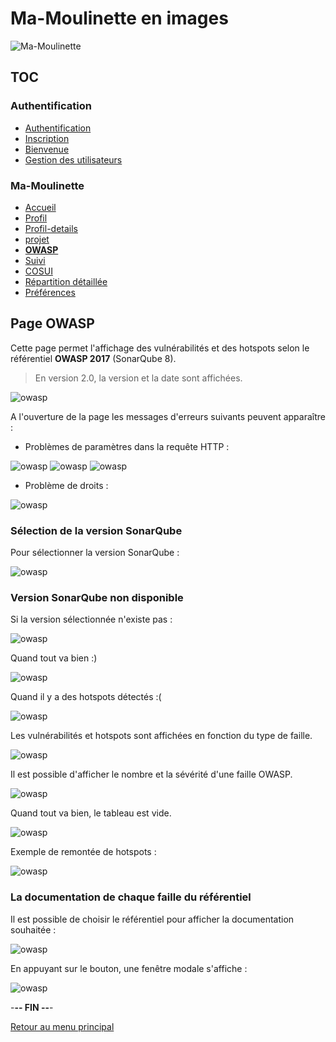 # Ma-Moulinette en images

![Ma-Moulinette](/ressources/home-000.jpg)

## TOC

### Authentification

* [Authentification](/authentification.md)
* [Inscription](/inscription.md)
* [Bienvenue]((/bienvenue.md))
* [Gestion des utilisateurs](utilisateur.md)

### Ma-Moulinette

* [Accueil](/accueil.md)
* [Profil](/profil.md)
* [Profil-details](/profil-details.md)
* [projet](/projet.md)
* [**OWASP**](/owasp.md)
* [Suivi](/suivi.md)
* [COSUI](/cosui.md)
* [Répartition détaillée](/repartition_details.md)
* [Préférences](/preferences.md)

## Page OWASP

Cette page permet l'affichage des vulnérabilités et des hotspots selon le référentiel **OWASP 2017** (SonarQube 8).

> En version 2.0, la version et la date sont affichées.

 ![owasp](/ressources/owasp-009.jpg)

A l'ouverture de la page les messages d'erreurs suivants peuvent apparaître :

* Problèmes de paramètres dans la requête HTTP :

![owasp](/ressources/owasp-007.jpg)
![owasp](/ressources/owasp-007b.jpg)
![owasp](/ressources/owasp-007a.jpg)

* Problème de droits :

![owasp](/ressources/owasp-008.jpg)

### Sélection de la version SonarQube

Pour sélectionner la version SonarQube :

![owasp](/ressources/selection-sonarqube-version.PNG)

### Version SonarQube non disponible

Si la version sélectionnée n'existe pas :

![owasp](/ressources/version-non-disponible.jpg)

Quand tout va bien :)

![owasp](/ressources/owasp-001.jpg)

Quand il y a des hotspots détectés :(

![owasp](/ressources/owasp-001a.jpg)

Les vulnérabilités et hotspots sont affichées en fonction du type de faille.

![owasp](/ressources/owasp-002.jpg)

Il est possible d'afficher le nombre et la sévérité d'une faille OWASP.

![owasp](/ressources/owasp-003.jpg)

Quand tout va bien, le tableau est vide.

![owasp](/ressources/owasp-004.jpg)

Exemple de remontée de hotspots :

![owasp](/ressources/owasp-005.jpg)

### La documentation de chaque faille du référentiel

Il est possible de choisir le référentiel pour afficher la documentation souhaitée :

![owasp](/ressources/switch-referentiel.jpg)

En appuyant sur le bouton, une fenêtre modale s'affiche :

![owasp](/ressources/fenetre-modale.jpg)

-**-- FIN --**-

[Retour au menu principal](/README.md)

